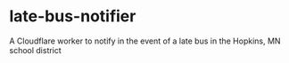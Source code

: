 # late-bus-notifier
A Cloudflare worker to notify in the event of a late bus in the Hopkins, MN school district
